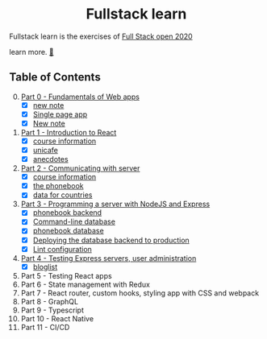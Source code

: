 # <center>Fullstack learn</center>
Fullstack learn is the exercises of [Full Stack open 2020](https://fullstackopen.com/en/)

learn more. [📖](https://fullstackopen.com/en/about) 


## Table of Contents
0. [Part 0 - Fundamentals of Web apps](./part0)  
   - [x] [new note](./part0/new-note.md)
   - [x] [Single page app](./part0/single-page-app.md)
   - [x] [New note](./part0/new-note-spa.md) 
1. [Part 1 - Introduction to React](./part1)
   - [x] [course information](./part1/course-info)
   - [x] [unicafe](./part1/unicafe)
   - [x] [anecdotes](./part1/anecdotes)
2. [Part 2 - Communicating with server](./part2)
   - [x] [course information](./part2/course-info)
   - [x] [the phonebook](./part2/phonebook)
   - [x] [data for countries](./part2/data-for-countries)
3. [Part 3 - Programming a server with NodeJS and Express](./part3)
   - [x] [phonebook backend](./part3/phonebook-backend)
   - [x] [Command-line database](./part3/phonebook-backend/mongo.js) 
   - [x] [phonebook database](./part3/phonebook-backend) 
   - [x] [Deploying the database backend to production](./part3/phonebook-backend) 
   - [x] [Lint configuration](./part3/phonebook-backend) 
4. [Part 4 - Testing Express servers, user administration](./part4)
   - [x] [bloglist](./part4/blog-list)
5. Part 5 - Testing React apps
6. Part 6 - State management with Redux
7. Part 7 - React router, custom hooks, styling app with CSS and webpack
8. Part 8 - GraphQL
9.  Part 9 - Typescript
10. Part 10 - React Native
11. Part 11 - CI/CD